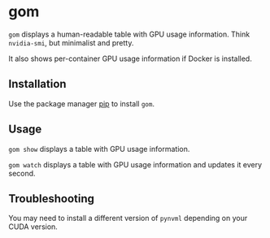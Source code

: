 # gom

`gom` displays a human-readable table with GPU usage information. Think `nvidia-smi`, but minimalist and pretty. 

It also shows per-container GPU usage information if Docker is installed.

## Installation

Use the package manager [pip](https://pip.pypa.io/en/stable/) to install `gom`.

## Usage

`gom show` displays a table with GPU usage information.

`gom watch` displays a table with GPU usage information and updates it every second.

## Troubleshooting

You may need to install a different version of `pynvml` depending on your CUDA version. 